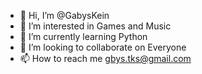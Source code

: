 - 👋 Hi, I’m @GabysKein
- 👀 I’m interested in Games and Music
- 🌱 I’m currently learning Python
- 💞️ I’m looking to collaborate on Everyone
- 📫 How to reach me gbys.tks@gmail.com

<!---
GabysKein/GabysKein is a ✨ special ✨ repository because its `README.md` (this file) appears on your GitHub profile.
You can click the Preview link to take a look at your changes.
--->

